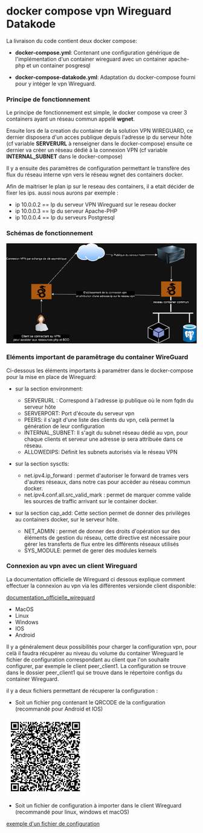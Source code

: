 # docker compose vpn Wireguard Datakode

La livraison du code contient deux docker compose: 

- **docker-compose.yml**: Contenant une configuration générique de l'implémentation d'un container wireguard avec un container apache-php et un container posgresql

- **docker-compose-datakode.yml**: Adaptation du docker-compose fourni pour y intéger le vpn Wireguard.
 
### Principe de fonctionnement ###

Le principe de fonctionnement est simple, le docker compose va creer 3 containers ayant un réseau commun appelé **wgnet**.

Ensuite lors de la creation du container de la solution VPN WIREGUARD, ce dernier disposera d'un acces publique depuis l'adresse ip du serveur hôte (cf variable **SERVERURL** à renseigner dans le docker-compose) ensuite ce dernier va créer un réseau dédié à la connexion VPN (cf variable **INTERNAL_SUBNET** dans le docker-compose)

Il y a ensuite des paramètres de configuration permettant le transfère des flux du réseau interne vpn vers le réseau wgnet des containers docker.

Afin de maitriser le plan ip sur le reseau des containers, il a etait décider de fixer les ips. aussi nous aurons par exemple :

- ip 10.0.0.2 == Ip du serveur VPN Wireguard sur le reseau docker
- ip 10.0.0.3 == Ip du serveur Apache-PHP
- ip 10.0.0.4 == Ip du serveurs Postgresql

### Schémas de fonctionnement ###


![Fonctionnement de Wireguard](extras/wireguard.png) 

### Eléments important de paramêtrage du container WireGuard

Ci-dessous les éléments importants à paramétrer dans le docker-compose pour la mise en place de Wireguard:

-  sur la section environment:

     * SERVERURL : Correspond à l'adresse ip publique où le nom fqdn du serveur hôte
     * SERVERPORT: Port d'écoute du serveur vpn
     * PEERS: il s'agit d'une liste des clients du vpn, celà permet la génération de leur configuration
     * INTERNAL_SUBNET: Il s'agit du subnet réseau dédié au vpn, pour chaque clients et serveur une adresse ip sera attribuée dans ce réseau.
     * ALLOWEDIPS: Définit les subnets autorisés via le réseau VPN

- sur la section sysctls:

     * net.ipv4.ip_forward : permet d'autoriser le forward de trames vers d'autres réseaux, dans notre cas pour accèder au réseau commun docker.
     * net.ipv4.conf.all.src_valid_mark : permet de marquer comme valide les sources de traffic arrivant sur le container docker.

- sur la section cap_add:
    Cette section permet de donner des privilèges au containers docker, sur le serveur hôte.
    * NET_ADMIN : permet de donner des droits d'opération sur des éléments de gestion du réseau, cette directive est nécessaire pour gérer les transferts de flux entre les différents réseaux utilisés
    * SYS_MODULE: permet de gerer des modules kernels

### Connexion au vpn avec un client Wireguard ###

La documentation officielle de Wireguard ci dessous explique comment effectuer la connexion au vpn via les différentes versionde client disponible:

[documentation_officielle_wireguard](https://www.wireguard.com/)

- MacOS
- Linux
- Windows
- IOS
- Android

Il y a généralement deux possibilités pour charger la configuration vpn, pour celà il faudra récupérer au niveau du volume du container Wireguard le fichier de configuration correspondant au client que l'on souhaite configurer, par exemple le client peer_client1. La configuration se trouve dans le dossier peer_client1 qui se trouve dans le répertoire configs du container Wireguard.

il y a deux fichiers permettant de récuperer la configuration :

- Soit un fichier png contenant le QRCODE de la configuration (recommandé pour Android et IOS)

![Qrcode](extras/peer_client1.png) 

- Soit un fichier de configuration à importer dans le client Wireguard (recommandé pour linux, windows et macOS)

 [exemple d'un fichier de configuration](extras/peer_client1.conf) 